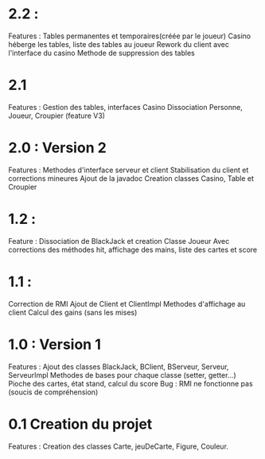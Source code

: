 # 2.2 :

Features : Tables permanentes et temporaires(créée par le joueur)
Casino héberge les tables, liste des tables au joueur
Rework du client avec l'interface du casino
Methode de suppression des tables

# 2.1

Features : Gestion des tables, interfaces Casino
Dissociation Personne, Joueur, Croupier (feature V3)

# 2.0 : Version 2

Features : Methodes d'interface serveur et client
Stabilisation du client et corrections mineures
Ajout de la javadoc
Creation classes Casino, Table et Croupier

# 1.2 :

Feature : Dissociation de BlackJack et creation Classe Joueur
Avec corrections des méthodes hit, affichage des mains, liste des cartes et score

# 1.1 :

Correction de RMI
Ajout de Client et ClientImpl
Methodes d'affichage au client
Calcul des gains (sans les mises)

# 1.0 : Version 1

Features : Ajout des classes BlackJack, BClient, BServeur, Serveur, ServeurImpl
Methodes de bases pour chaque classe (setter, getter...)
Pioche des cartes, état stand, calcul du score
Bug : RMI ne fonctionne pas (soucis de compréhension)

# 0.1 Creation du projet
Features : Creation des classes Carte, jeuDeCarte, Figure, Couleur.
